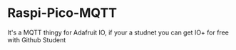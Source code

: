 # Raspi-Pico-MQTT
It's a MQTT thingy for Adafruit IO, if your a studnet you can get IO+ for free with Github Student
